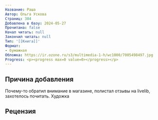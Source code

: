 ```yaml
---
Название: Раша
Автор: Ольга Ускова
Страниц: 304
Добавлена в базу: 2024-05-27
Прочитана: false
Начал читать: null
Закончил читать: null
Тип: '[[Книга]]'
Формат:
- бумажная
Обложка: https://ir.ozone.ru/s3/multimedia-1-h/wc1000/7005498497.jpg
Progress: <p><progress max=0 value=0></progress></p>
---
```


## Причина добавления

Почему-то обратил внимание в магазине, полистал отзывы на livelib, захотелось почитать. Художка
## Рецензия